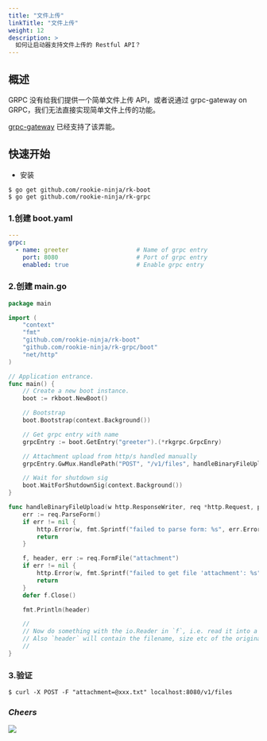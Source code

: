 ```yaml
---
title: "文件上传"
linkTitle: "文件上传"
weight: 12
description: >
  如何让启动器支持文件上传的 Restful API？
---
```


## 概述
GRPC 没有给我们提供一个简单文件上传 API，或者说通过 grpc-gateway on GRPC，我们无法直接实现简单文件上传的功能。

[grpc-gateway](https://grpc-ecosystem.github.io/grpc-gateway/docs/mapping/binary_file_uploads/) 已经支持了该弄能。

## 快速开始
- 安装

```shell script
$ go get github.com/rookie-ninja/rk-boot
$ go get github.com/rookie-ninja/rk-grpc
```

### 1.创建 boot.yaml
```yaml
---
grpc:
  - name: greeter                   # Name of grpc entry
    port: 8080                      # Port of grpc entry
    enabled: true                   # Enable grpc entry
```

### 2.创建 main.go
```go
package main

import (
	"context"
	"fmt"
	"github.com/rookie-ninja/rk-boot"
	"github.com/rookie-ninja/rk-grpc/boot"
	"net/http"
)

// Application entrance.
func main() {
	// Create a new boot instance.
	boot := rkboot.NewBoot()

	// Bootstrap
	boot.Bootstrap(context.Background())

	// Get grpc entry with name
	grpcEntry := boot.GetEntry("greeter").(*rkgrpc.GrpcEnry)

	// Attachment upload from http/s handled manually
	grpcEntry.GwMux.HandlePath("POST", "/v1/files", handleBinaryFileUpload)

	// Wait for shutdown sig
	boot.WaitForShutdownSig(context.Background())
}

func handleBinaryFileUpload(w http.ResponseWriter, req *http.Request, params map[string]string) {
	err := req.ParseForm()
	if err != nil {
		http.Error(w, fmt.Sprintf("failed to parse form: %s", err.Error()), http.StatusBadRequest)
		return
	}

	f, header, err := req.FormFile("attachment")
	if err != nil {
		http.Error(w, fmt.Sprintf("failed to get file 'attachment': %s", err.Error()), http.StatusBadRequest)
		return
	}
	defer f.Close()

	fmt.Println(header)

	//
	// Now do something with the io.Reader in `f`, i.e. read it into a buffer or stream it to a gRPC client side stream.
	// Also `header` will contain the filename, size etc of the original file.
	//
}
```

### 3.验证
```shell script
$ curl -X POST -F "attachment=@xxx.txt" localhost:8080/v1/files
```

### _**Cheers**_
![](/bootstrapper/user-guide/cheers.png)